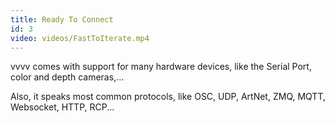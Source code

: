 ```yaml
---
title: Ready To Connect
id: 3
video: videos/FastToIterate.mp4
---
```


vvvv comes with support for many hardware devices, like the Serial Port, color and depth cameras,...

Also, it speaks most common protocols, like OSC, UDP, ArtNet, ZMQ, MQTT, Websocket, HTTP, RCP...
